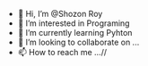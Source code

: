 - 👋 Hi, I’m @Shozon Roy
- 👀 I’m interested in Programing
- 🌱 I’m currently learning Pyhton
- 💞️ I’m looking to collaborate on ...
- 📫 How to reach me ...//

<!---
Shozon-Roy/Shozon-Roy is a ✨ special ✨ repository because its `README.md` (this file) appears on your GitHub profile.
You can click the Preview link to take a look at your changes.
--->

